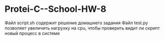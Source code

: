 # Protei-C--School-HW-8

Файл script.sh содержит решение домашнего задания
Файл test.py позволяет увеличить нагрухку на cpu, чтобы проверить видит ли скрипт новый процесс в системе